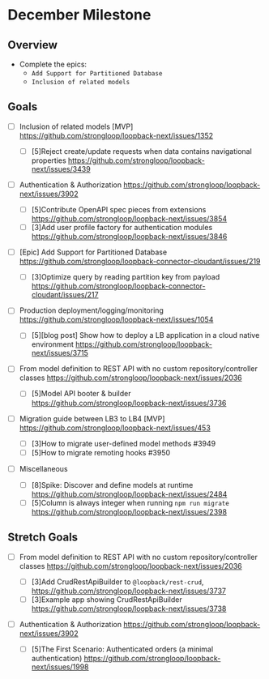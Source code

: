 # December Milestone

## Overview

- Complete the epics:
  - `Add Support for Partitioned Database`
  - `Inclusion of related models`

## Goals

- [ ] Inclusion of related models [MVP]
      https://github.com/strongloop/loopback-next/issues/1352

  - [ ] [5]Reject create/update requests when data contains navigational
        properties https://github.com/strongloop/loopback-next/issues/3439

- [ ] Authentication & Authorization
      https://github.com/strongloop/loopback-next/issues/3902

  - [ ] [5]Contribute OpenAPI spec pieces from extensions
        https://github.com/strongloop/loopback-next/issues/3854
  - [ ] [3]Add user profile factory for authentication modules
        https://github.com/strongloop/loopback-next/issues/3846

- [ ] [Epic] Add Support for Partitioned Database
      https://github.com/strongloop/loopback-connector-cloudant/issues/219

  - [ ] [3]Optimize query by reading partition key from payload
        https://github.com/strongloop/loopback-connector-cloudant/issues/217

- [ ] Production deployment/logging/monitoring
      https://github.com/strongloop/loopback-next/issues/1054

  - [ ] [5][blog post] Show how to deploy a LB application in a cloud native
        environment https://github.com/strongloop/loopback-next/issues/3715

- [ ] From model definition to REST API with no custom repository/controller
      classes https://github.com/strongloop/loopback-next/issues/2036

  - [ ] [5]Model API booter & builder
        https://github.com/strongloop/loopback-next/issues/3736

- [ ] Migration guide between LB3 to LB4 [MVP]
      https://github.com/strongloop/loopback-next/issues/453

  - [ ] [3]How to migrate user-defined model methods #3949
  - [ ] [5]How to migrate remoting hooks #3950

- [ ] Miscellaneous
  - [ ] [8]Spike: Discover and define models at runtime
        https://github.com/strongloop/loopback-next/issues/2484
  - [ ] [5]Column is always integer when running `npm run migrate`
        https://github.com/strongloop/loopback-next/issues/2398

## Stretch Goals

- [ ] From model definition to REST API with no custom repository/controller
      classes https://github.com/strongloop/loopback-next/issues/2036

  - [ ] [3]Add CrudRestApiBuilder to `@loopback/rest-crud`,
        https://github.com/strongloop/loopback-next/issues/3737
  - [ ] [3]Example app showing CrudRestApiBuilder
        https://github.com/strongloop/loopback-next/issues/3738

- [ ] Authentication & Authorization
      https://github.com/strongloop/loopback-next/issues/3902
  - [ ] [5]The First Scenario: Authenticated orders (a minimal authentication)
        https://github.com/strongloop/loopback-next/issues/1998

